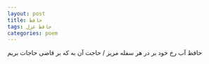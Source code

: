 ```yaml
---
layout: post
title: حافظ
tags: حافظ غزل
categories: poem
---
```


حافظ آب رخ خود بر در هر سفله مریز / حاجت آن به که بر قاضی حاجات بریم
